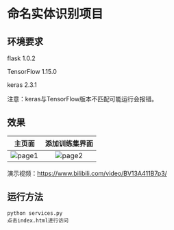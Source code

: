 # 命名实体识别项目

## 环境要求
flask 1.0.2

TensorFlow 1.15.0

keras 2.3.1

注意：keras与TensorFlow版本不匹配可能运行会报错。

## 效果
|             主页面             |           添加训练集界面           |
| :------------------------------: | :------------------------------: |
| ![page1](https://gitee.com/ice_times/picture/raw/master/img/20.png) | ![page2](https://gitee.com/ice_times/picture/raw/master/img/21.png) |

演示视频：https://www.bilibili.com/video/BV13A411B7p3/

## 运行方法
```
python services.py
点击index.html进行访问
```